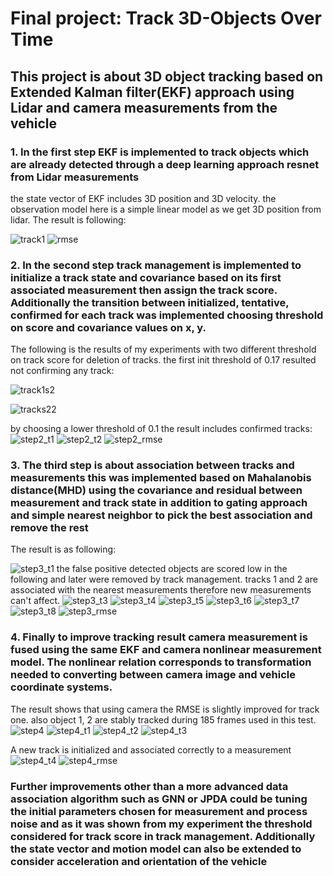 # Final project: Track 3D-Objects Over Time

## This project is about 3D object tracking based on Extended Kalman filter(EKF) approach using Lidar and camera measurements from the vehicle
### 1. In the first step EKF is implemented to track objects which are already detected through a deep learning approach resnet from Lidar measurements
the state vector of EKF includes 3D position and 3D velocity. the observation model here is a simple linear model as we get 3D position from lidar.
The result is following:

![track1](https://user-images.githubusercontent.com/125278855/227711996-1cc96abb-94cf-4bce-ac12-8b85fae73cf3.png)
![rmse](https://user-images.githubusercontent.com/125278855/227715078-6e6821ce-d1ea-44e9-989f-a51573e2e06d.png)

### 2. In the second step track management is implemented to initialize a track state and covariance based on its first associated measurement then assign the track score. Additionally the transition between initialized, tentative, confirmed for each track was implemented choosing threshold on score and covariance values on x, y.
The following is the results of my experiments with two different threshold on track score for deletion of tracks. the first init threshold of 0.17 resulted not confirming any track:

![track1s2](https://user-images.githubusercontent.com/125278855/227712599-2e5eaa0c-d898-4bce-8285-ea63facf77b0.png)

![tracks22](https://user-images.githubusercontent.com/125278855/227712606-436b462a-0bba-4cf1-959a-5495ef73328d.png)

by choosing a lower threshold of 0.1 the result includes confirmed tracks:
![step2_t1](https://user-images.githubusercontent.com/125278855/227712650-df88228d-bce9-4937-ae98-28a8e5db3604.png)
![step2_t2](https://user-images.githubusercontent.com/125278855/227712655-c896040e-b23e-4f3f-bfe0-78e43fc2cc86.png)
![step2_rmse](https://user-images.githubusercontent.com/125278855/227712659-a37977f3-baf3-4adb-801e-debe0e0f7b11.png)

### 3. The third step is about association between tracks and measurements this was implemented based on Mahalanobis distance(MHD) using the covariance and residual between measurement and track state in addition to gating approach and simple nearest neighbor to pick the best association and remove the rest
The result is as following:

![step3_t1](https://user-images.githubusercontent.com/125278855/227713055-53fa58ee-2dc2-49a2-85c4-01a5d2c051a7.png)
the false positive detected objects are scored low in the following and later were removed by track management. tracks 1 and 2 are associated with the nearest measurements therefore new measurements can't affect.
![step3_t3](https://user-images.githubusercontent.com/125278855/227713061-5ea36535-ce6c-4e6a-aef2-e1d0e4c83009.png)
![step3_t4](https://user-images.githubusercontent.com/125278855/227713065-d4b2e771-4d29-42ed-b4ae-e41ae5512352.png)
![step3_t5](https://user-images.githubusercontent.com/125278855/227713071-1df68767-a848-4f73-9f4d-5c2133c75ac4.png)
![step3_t6](https://user-images.githubusercontent.com/125278855/227713073-25ec3472-7b34-4cf5-98d5-d8fabf539fa9.png)
![step3_t7](https://user-images.githubusercontent.com/125278855/227713076-4b8c802d-a1b4-42d2-b5e4-f6fe9c57d3f5.png)
![step3_t8](https://user-images.githubusercontent.com/125278855/227713081-bc81443b-078a-4a0c-9d56-db47145b100b.png)
![step3_rmse](https://user-images.githubusercontent.com/125278855/227713089-c5b97988-4fc8-4e00-abf8-026009775b8f.png)

### 4. Finally to improve tracking result camera measurement is fused using the same EKF and camera nonlinear measurement model. The nonlinear relation corresponds to transformation needed to converting between camera image and vehicle coordinate systems.
The result shows that using camera the RMSE is slightly improved for track one. also object 1, 2 are stably tracked during 185 frames used in this test.
![step4](https://user-images.githubusercontent.com/125278855/227714453-bebb6aef-c039-42bd-892e-ca0218de5705.png)
![step4_t1](https://user-images.githubusercontent.com/125278855/227714457-728be742-fbad-4865-af64-3fc67dbbfef4.png)
![step4_t2](https://user-images.githubusercontent.com/125278855/227714460-254253e6-3df2-4872-9e98-85d2069bb886.png)
![step4_t3](https://user-images.githubusercontent.com/125278855/227714467-c5f72911-a989-4517-9e49-c51c22059f3e.png)

A new track is initialized and associated correctly to a measurement 
![step4_t4](https://user-images.githubusercontent.com/125278855/227714469-87c58c76-75a4-403b-be8e-b05290be3bf6.png)
![step4_rmse](https://user-images.githubusercontent.com/125278855/227714502-f62c79b0-53c6-46d8-988a-a6841ae250d0.png)


### Further improvements other than a more advanced data association algorithm such as GNN or JPDA could be tuning the initial parameters chosen for measurement and process noise and as it was shown from my experiment the threshold considered for track score in track management. Additionally the state vector and motion model can also be extended to consider acceleration and orientation of the vehicle
